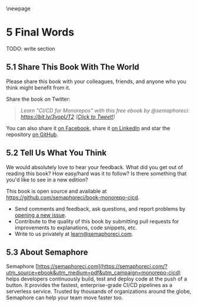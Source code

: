 \newpage

# 5 Final Words

TODO: write section

## 5.1 Share This Book With The World

Please share this book with your colleagues, friends, and anyone who you think might benefit from it.

Share the book on Twitter:

> _Learn "CI/CD for Monorepos" with this free ebook by @semaphoreci: https://bit.ly/3yopUT2 ([Click to Tweet!](https://ctt.ac/dL5z4))_

You can also share it 
[on Facebook](https://www.facebook.com/sharer/sharer.php?u=https://bit.ly/3yopUT2), share it [on
LinkedIn](https://www.linkedin.com/shareArticle?mini=true&url=https://bit.ly/3yopUT2) and star the repository
[on GitHub](https://github.com/semaphoreci/book-monorepo-cicd).

## 5.2 Tell Us What You Think

We would absolutely love to hear your feedback. What did you get out of reading this book? How easy/hard was it to follow? Is there something that you'd like to see in a new edition?

This book is open source and available at
<https://github.com/semaphoreci/book-monorepo-cicd>.

- Send comments and feedback, ask questions, and report problems by
[opening a new issue](https://github.com/semaphoreci/book-monorepo-cicd/issues).
- Contribute to the quality of this book by submitting pull requests for improvements to explanations, code snippets, etc.
- Write to us privately at <learn@semaphoreci.com>.

## 5.3 About Semaphore

Semaphore [https://semaphoreci.com](https://semaphoreci.com/?utm_source=ebook&utm_medium=pdf&utm_campaign=monorepo-cicd) helps developers continuously build, test and deploy code at the push of a button. It provides the fastest, enterprise-grade CI/CD pipelines as a serverless service. Trusted by thousands of organizations around the globe, Semaphore can help your team move faster too.
